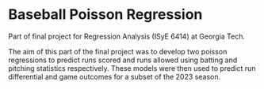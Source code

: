 # Baseball Poisson Regression
Part of final project for Regression Analysis (ISyE 6414) at Georgia Tech.

The aim of this part of the final project was to develop two poisson regressions to predict runs scored and runs allowed using batting and pitching statistics respectively. These models were then used to predict run differential and game outcomes for a subset of the 2023 season.
